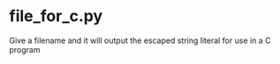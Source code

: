 # file_for_c.py

Give a filename and it will output the escaped string literal for use in a C program